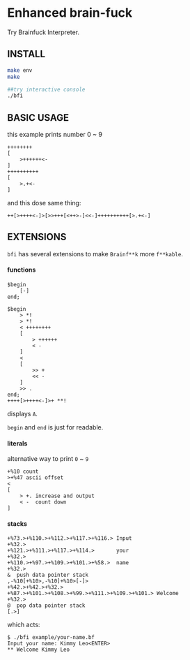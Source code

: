 Enhanced brain-fuck
===============

Try Brainfuck Interpreter.

## INSTALL

```bash
make env
make

##try interactive console
./bfi
```

## BASIC USAGE

this example prints number 0 ~ 9

```
++++++++
[
	>++++++<-
]
++++++++++
[
	>.+<-
]
```

and this dose same thing:

```
++[>++++<-]>[>>+++[<++>-]<<-]++++++++++[>.+<-]
```

## EXTENSIONS

`bfi` has several extensions to make `Brainf**k` more `f**kable`.

#### functions

```
$begin 
	[-]
end;

$begin
	> *!
	> *!
	< ++++++++
	[
		> ++++++
		< -
	]
	<
	[
		>> +
		<< -
	]
	>> .
end;
++++[>++++<-]>+ **!
```

displays `A`.

`begin` and `end` is just for readable.


#### literals

alternative way to print `0` ~ `9`

```
+%10 count
>+%47 ascii offset
<
[
	> +. increase and output
	< -  count down
]
```

#### stacks

```
+%73.>+%110.>+%112.>+%117.>+%116.> Input
+%32.>
+%121.>+%111.>+%117.>+%114.>       your
+%32.>
+%110.>+%97.>+%109.>+%101.>+%58.>  name
+%32.>
&  push data pointer stack
,-%10[+%10>,-%10]+%10>[-]>
+%42.>+%42.>+%32.>
+%87.>+%101.>+%108.>+%99.>+%111.>+%109.>+%101.> Welcome
+%32.>
@  pop data pointer stack
[.>]
```

which acts:

```
$ ./bfi example/your-name.bf
Input your name: Kimmy Leo<ENTER>
** Welcome Kimmy Leo
```

